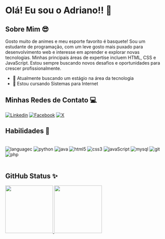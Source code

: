 # Olá! Eu sou o Adriano!! 👋

## Sobre Mim 😎

Gosto muito de animes e meu esporte favorito é basquete! Sou um estudante de programação, com um leve gosto mais puxado para desenvolvimento web e interesse em aprender e explorar novas tecnologias. Minhas principais áreas de expertise incluem HTML, CSS e JavaScript. Estou sempre buscando novos desafios e oportunidades para crescer profissionalmente.

- 🔭 Atualmente buscando um estágio na área da tecnologia
- 🌱 Estou cursando Sistemas para Internet

## Minhas Redes de Contato 💻

[![Linkedin](https://img.shields.io/badge/LinkedIn-0077B5?style=for-the-badge&logo=linkedin&logoColor=white)](https://www.linkedin.com/in/adriano-de-paula-2b4636144)
[![Facebook](https://img.shields.io/badge/Facebook-1877F2?style=for-the-badge&logo=facebook&logoColor=white)](https://www.facebook.com/adriano.depaula.3154)
[![X](https://img.shields.io/badge/X-000?style=for-the-badge&logo=x&logoColor=white)](https://twitter.com/Adrianodepaula_)


## Habilidades 👾

<div style="display: inline_block"><br/>
    <img align="center" alt="languagec" src="https://img.shields.io/badge/C-00599C?style=for-the-badge&logo=c&logoColor=white"/>
    <img align="center" alt="python" src="https://img.shields.io/badge/python-3670A0?style=for-the-badge&logo=python&logoColor=white"/>
    <img align="center" alt="java" src="https://img.shields.io/badge/Java-ED8B00?style=for-the-badge&logo=java&logoColor=white"/>
    <img align="center" alt="html5" src="https://img.shields.io/badge/HTML5-E34F26?style=for-the-badge&logo=html5&logoColor=white"/>
    <img align="center" alt="css3" src="https://img.shields.io/badge/CSS3-1572B6?style=for-the-badge&logo=css3&logoColor=white"/>
    <img align="center" alt="javaScript" src="https://img.shields.io/badge/JavaScript-323330?style=for-the-badge&logo=javascript&logoColor=white"/>
    <img align="center" alt="mysql" src="https://img.shields.io/badge/MySQL-00000F?style=for-the-badge&logo=mysql&logoColor=white"/>
    <img align="center" alt="git" src="https://img.shields.io/badge/GIT-E44C30?style=for-the-badge&logo=git&logoColor=white"/>
    <img align="center" alt="php" src="https://img.shields.io/badge/PHP-777BB4?style=for-the-badge&logo=php&logoColor=white"/>
</div><br/>

## GitHub Status ✨
<div>
  <a href=https://github.com/adriano-de-paula">
  <img height="150em" src="https://github-readme-stats.vercel.app/api?username=adriano-de-paula&show_icons=true&theme=onedark"/>
  <img height="150em" src="https://github-readme-stats.vercel.app/api/top-langs/?username=adriano-de-paula&layout=compact&langs_count=8&theme=onedark"/>
</div>





